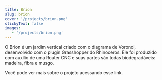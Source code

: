 ```yaml
---
title: Brion
slug: brion
cover: '/projects/brion.png'
stickyText: false
images: 
   - '/projects/brion.png'
---
```

O Brion é um jardim vertical criado com o diagrama de Voronoi, desenvolvido com o plugin Grasshopper do Rhinoceros. Ele foi produzido com auxílio de uma Router CNC e suas partes são todas biodegradáveis: madeira, fibra e musgo.

Você pode ver mais sobre o projeto acessando esse link.
